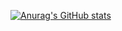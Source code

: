 [![Anurag's GitHub stats](https://github-readme-stats.vercel.app/api?username=behrenle&count_private=true&theme=dark&include_all_commits=true)](https://github.com/anuraghazra/github-readme-stats)

<!--
**behrenle/behrenle** is a ✨ _special_ ✨ repository because its `README.md` (this file) appears on your GitHub profile.

Here are some ideas to get you started:

- 🔭 I’m currently working on ...
- 🌱 I’m currently learning ...
- 👯 I’m looking to collaborate on ...
- 🤔 I’m looking for help with ...
- 💬 Ask me about ...
- 📫 How to reach me: ...
- 😄 Pronouns: ...
- ⚡ Fun fact: ...
-->
